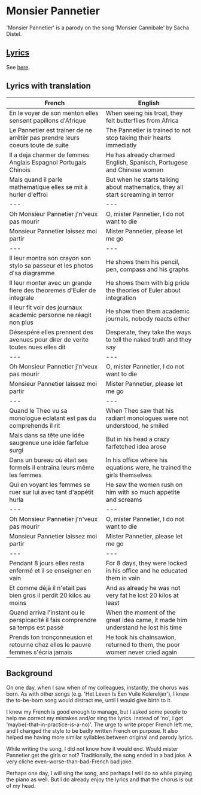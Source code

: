 # Monsier Pannetier

'Monsier Pannetier' is a parody on the song 'Monsier Cannibale' by Sacha Distel.

## [Lyrics](63_monsieur_pannetier.txt)

See [here](63_monsieur_pannetier.txt).

## Lyrics with translation

French|English
---|---
En le voyer de son menton elles sensent papillons d'Afrique | When seeing his troat, they felt butterflies from Africa
Le Pannetier est trainer de ne arrêtèr pas prendre leurs coeurs toute de suite | The Pannetier is trained to not stop taking their hearts immediatly 
Il a deja charmer de femmes Anglais Espagnol Portugais Chinois | He has already charmed English, Spanisch, Portugese and Chinese women 
Mais quand il parle mathematique elles se mit à hurler d'effroi | But when he starts talking about mathematics, they all start screaming in terror
---|---
Oh Monsieur Pannetier j'n'veux pas mourir | O, mister Pannetier, I do not want to die
Monsieur Pannetier laissez moi partir | Mister Pannetier, please let me go
---|---
Il leur montra son crayon son stylo sa passeur et les photos d'sa diagramme | He shows them his pencil, pen, compass and his graphs 
Il leur monter avec un grande fiere des theoremes d'Euler de integrale | He shows them with big pride the theories of Euler about integration
Il leur fit voir des journaux academic personne ne réagit non plus | He show then them academic journals, nobody reacts either  
Désespéré elles prennent des avenues pour direr de verite toutes nues elles dit | Desperate, they take the ways to tell the naked truth and they say
---|---
Oh Monsieur Pannetier j'n'veux pas mourir | O, mister Pannetier, I do not want to die
Monsieur Pannetier laissez moi partir | Mister Pannetier, please let me go
---|---
Quand le Theo vu sa monologue eclatant est pas du comprehends il rit | When Theo saw that his radiant monologues were not understood, he smiled
Mais dans sa tête une idée saugrenue une idée farfelue surgi | But in his head a crazy farfetched idea arose
Dans un bureau où était ses formels il entraîna leurs même les femmes | In his office where his equations were, he trained the girls themselves
Qui en voyant les femmes se ruer sur lui avec tant d'appétit hurla | He saw the women rush on him with so much appetite and screams
---|---
Oh Monsieur Pannetier j'n'veux pas mourir | O, mister Pannetier, I do not want to die
Monsieur Pannetier laissez moi partir | Mister Pannetier, please let me go
---|---
Pendant 8 jours elles resta enfermé et il se enseigner en vain | For 8 days, they were locked in his office and he educated them in vain 
Et comme déjà il n'etait pas bien gros il perdit 20 kilos au moins | And as already he was not very fat he lost 20 kilos at least
Quand arriva l'instant ou le perspicacité il fais comprendre sa temps est passé | When the moment of the great idea came, it made him understand he lost his time 
Prends ton tronçonneusion et retourne chez elles le pauvre femmes s'écria jamais | He took his chainsawion, returned to them, the poor women never cried again 

## Background

On one day, when I saw when of my colleagues, instantly, the chorus was born.
As with other songs (e.g. 'Het Leven Is Een Vuile Kolerelijer'), I knew the to-be-born
song would distract me, until I would give birth to it.

I knew my French is good enough to manage, but I asked some people to help
me correct my mistakes and/or sing the lyrics. Instead of 'no', I got 
'maybe(-that-in-practice-is-a-no)'. The urge to write proper French left me, 
and I changed the style to be badly written French on purpose. It also helped
me having more similar syllables between original and parody lyrics.

While writing the song, I did not know how it would end. Would mister
Pannetier get the girls or not? Traditionally, the song ended in a bad joke.
A very cliche even-worse-than-bad-French bad joke.

Perhaps one day, I will sing the song, and perhaps I will do so while
playing the piano as well. But I do already enjoy the lyrics and that
the chorus is out of my head. 

